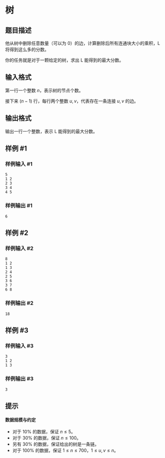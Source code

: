 # 树

## 题目描述

他从树中删除任意数量（可以为 $0$）的边，计算删除后所有连通块大小的乘积，L 将得到这么多的分数。

你的任务就是对于一颗给定的树，求出 L 能得到的最大分数。


## 输入格式

第一行一个整数 $n$，表示树的节点个数。

接下来 $(n-1)$ 行，每行两个整数 $u, v$，代表存在一条连接 $u, v$ 的边。


## 输出格式

输出一行一个整数，表示 L 能得到的最大分数。


## 样例 #1

### 样例输入 #1
```
5
1 2
2 3
3 4
4 5
```

### 样例输出 #1

```
6
```

## 样例 #2

### 样例输入 #2
```
8
1 2
1 3
2 4
2 5
3 6
3 7
6 8
```

### 样例输出 #2

```
18
```

## 样例 #3

### 样例输入 #3
```
3
1 2
1 3
```

### 样例输出 #3

```
3
```

## 提示

#### 数据规模与约定

- 对于 $10\%$ 的数据，保证 $n \leq 5$。
- 对于 $30\%$ 的数据，保证 $n \leq 100$。
- 另有 $30\%$ 的数据，保证给出的树是一条链。
- 对于 $100\%$ 的数据，保证 $1 \leq n \leq 700$，$1 \leq u, v \leq n$。

